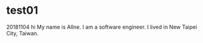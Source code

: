 # test01
20181104
hi My name is Allne. I am a software engineer.
I lived in New Taipei City, Taiwan.
